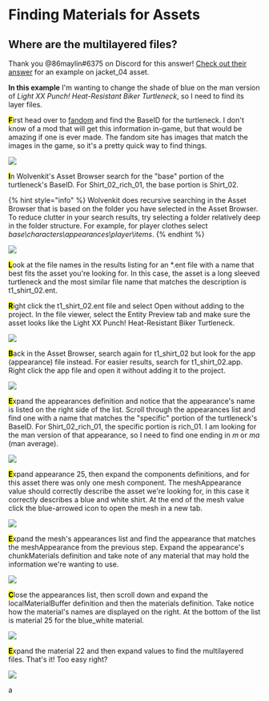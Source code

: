 # Finding Materials for Assets

## Where are the multilayered files?

Thank you @86maylin#6375 on Discord for this answer! [Check out their answer](https://discordapp.com/channels/717692382849663036/1021886502709493881/1022477944842629121) for an example on jacket\_04 asset.

**In this example** I'm wanting to change the shade of blue on the man version of _Light XX Punch! Heat-Resistant Biker Turtleneck_, so I need to find its layer files.

<mark style="background-color:yellow;">**F**</mark>irst head over to [fandom](https://cyberpunk.fandom.com/wiki/Cyberpunk\_2077\_Clothing) and find the BaseID for the turtleneck. I don't know of a mod that will get this information in-game, but that would be amazing if one is ever made. The fandom site has images that match the images in the game, so it's a pretty quick way to find things.

![](<../../.gitbook/assets/image (7).png>)

<mark style="background-color:yellow;">**I**</mark>n Wolvenkit's Asset Browser search for the "base" portion of the turtleneck's BaseID. For Shirt\_02\_rich\_01, the base portion is Shirt\_02.

{% hint style="info" %}
Wolvenkit does recursive searching in the Asset Browser that is based on the folder you have selected in the Asset Browser. To reduce clutter in your search results, try selecting a folder relatively deep in the folder structure. For example, for player clothes select _base\characters\appearances\player\items_.
{% endhint %}

![](<../../.gitbook/assets/image (15).png>)

<mark style="background-color:yellow;">**L**</mark>ook at the file names in the results listing for an \*.ent file with a name that best fits the asset you're looking for. In this case, the asset is a long sleeved turtleneck and the most similar file name that matches the description is t1\_shirt\_02.ent.

<mark style="background-color:yellow;">**R**</mark>ight click the t1\_shirt\_02.ent file and select Open without adding to the project. In the file viewer, select the Entity Preview tab and make sure the asset looks like the Light XX Punch! Heat-Resistant Biker Turtleneck.

![](<../../.gitbook/assets/image (1).png>)

<mark style="background-color:yellow;">**B**</mark>ack in the Asset Browser, search again for t1\_shirt\_02 but look for the app (appearance) file instead. For easier results, search for t1\_shirt\_02.app. Right click the app file and open it without adding it to the project.&#x20;

![](<../../.gitbook/assets/image (20).png>)

<mark style="background-color:yellow;">**E**</mark>xpand the appearances definition and notice that the appearance's name is listed on the right side of the list. Scroll through the appearances list and find one with a name that matches the "specific" portion of the turtleneck's BaseID. For Shirt\_02\_rich\_01, the specific portion is rich\_01. I am looking for the man version of that appearance, so I need to find one ending in _m_ or _ma_ (man average).

![](<../../.gitbook/assets/image (3).png>)

<mark style="background-color:yellow;">**E**</mark>xpand appearance 25, then expand the components definitions, and for this asset there was only one mesh component. The meshAppearance value should correctly describe the asset we're looking for, in this case it correctly describes a blue and white shirt. At the end of the mesh value click the blue-arrowed icon to open the mesh in a new tab.

![](<../../.gitbook/assets/image (21).png>)

<mark style="background-color:yellow;">**E**</mark>xpand the mesh's appearances list and find the appearance that matches the meshAppearance from the previous step. Expand the appearance's chunkMaterials definition and take note of any material that may hold the information we're wanting to use.

![](<../../.gitbook/assets/image (14).png>)

<mark style="background-color:yellow;">**C**</mark>lose the appearances list, then scroll down and expand the localMaterialBuffer definition and then the materials definition. Take notice how the material's names are displayed on the right. At the bottom of the list is material 25 for the blue\_white material.

![](<../../.gitbook/assets/image (17).png>)

<mark style="background-color:yellow;">**E**</mark>xpand the material 22  and then expand values to find the multilayered files. That's it! Too easy right?

![](<../../.gitbook/assets/image (22).png>)

a
